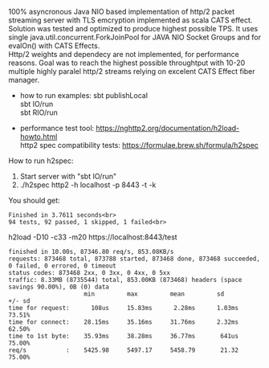 100% asyncronous Java NIO based implementation of http/2 packet streaming server with TLS emcryption implemented as scala CATS effect.
Solution was tested and optimized to produce highest possible TPS.
It uses single java.util.concurrent.ForkJoinPool for JAVA NIO Socket Groups and for evalOn() with CATS Effects.<br>
Http/2 weights and dependecy are not implemented, for performance reasons. 
Goal was to reach the highest possible throughtput with 10-20 multiple highly paralel http/2 streams relying on excelent CATS Effect fiber manager.
 
 
 * how to run examples:
 sbt publishLocal<br>
 sbt IO/run<br>
 sbt RIO/run<br>


* performance test tool:
https://nghttp2.org/documentation/h2load-howto.html<br>
http2 spec compatibility tests:
https://formulae.brew.sh/formula/h2spec


How to run h2spec:

1. Start server with "sbt IO/run"<br>
2. ./h2spec http2 -h localhost -p 8443 -t -k<br>

You should get:<br>
```
Finished in 3.7611 seconds<br>
94 tests, 92 passed, 1 skipped, 1 failed<br>
```


h2load -D10  -c33 -m20 https://localhost:8443/test


```
finished in 10.00s, 87346.80 req/s, 853.08KB/s
requests: 873468 total, 873788 started, 873468 done, 873468 succeeded, 0 failed, 0 errored, 0 timeout
status codes: 873468 2xx, 0 3xx, 0 4xx, 0 5xx
traffic: 8.33MB (8735544) total, 853.00KB (873468) headers (space savings 90.00%), 0B (0) data
                     min         max         mean         sd        +/- sd
time for request:      108us     15.83ms      2.28ms      1.03ms    73.51%
time for connect:    28.15ms     35.16ms     31.76ms      2.32ms    62.50%
time to 1st byte:    35.93ms     38.28ms     36.77ms       641us    75.00%
req/s           :    5425.98     5497.17     5458.79       21.32    75.00%
```

